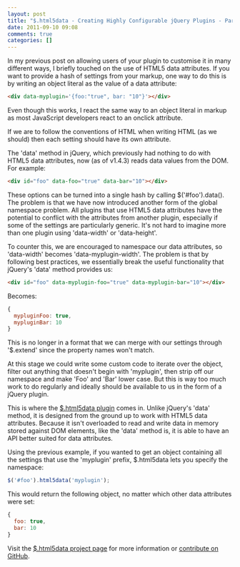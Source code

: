 ```yaml
---
layout: post
title: "$.html5data - Creating Highly Configurable jQuery Plugins - Part 2"
date: 2011-09-10 09:08
comments: true
categories: []
---
```

In my previous post on allowing users of your plugin to customise it in many different ways, I briefly touched on the use of HTML5 data attributes. If you want to provide a hash of settings from your markup, one way to do this is by writing an object literal as the value of a data attribute:

``` html
<div data-myplugin='{foo:"true", bar: "10"}'></div>
```

Even though this works, I react the same way to an object literal in markup as most JavaScript developers react to an onclick attribute.

If we are to follow the conventions of HTML when writing HTML (as we should) then each setting should have its own attribute.

The 'data' method in jQuery, which previously had nothing to do with HTML5 data attributes, now (as of v1.4.3) reads data values from the DOM. For example:

``` html
<div id="foo" data-foo="true" data-bar="10"></div>
```

These options can be turned into a single hash by calling $('#foo').data(). The problem is that we have now introduced another form of the global namespace problem. All plugins that use HTML5 data attributes have the potential to conflict with the attributes from another plugin, especially if some of the settings are particularly generic. It's not hard to imagine more than one plugin using 'data-width' or 'data-height'.

To counter this, we are encouraged to namespace our data attributes, so 'data-width' becomes 'data-myplugin-width'. The problem is that by following best practices, we essentially break the useful functionality that jQuery's 'data' method provides us:

``` html
<div id="foo" data-myplugin-foo="true" data-myplugin-bar="10"></div>
```

Becomes:

``` js
{
  mypluginFoo: true,
  mypluginBar: 10
}
```

This is no longer in a format that we can merge with our settings through '$.extend' since the property names won't match.

At this stage we could write some custom code to iterate over the object, filter out anything that doesn't begin with 'myplugin', then strip off our namespace and make 'Foo' and 'Bar' lower case. But this is way too much work to do regularly and ideally should be available to us in the form of a jQuery plugin.

This is where the [$.html5data plugin](http://markdalgleish.com/projects/jquery-html5data) comes in. Unlike jQuery's 'data' method, it is designed from the ground up to work with HTML5 data attributes. Because it isn't overloaded to read and write data in memory stored against DOM elements, like the 'data' method is, it is able to have an API better suited for data attributes.

Using the previous example, if you wanted to get an object containing all the settings that use the 'myplugin' prefix, $.html5data lets you specify the namespace:

``` js
$('#foo').html5data('myplugin');
```

This would return the following object, no matter which other data attributes were set:

``` js
{
  foo: true,
  bar: 10
}
```

Visit the [$.html5data project page](http://markdalgleish.com/projects/jquery-html5data) for more information or [contribute on GitHub](https://github.com/markdalgleish/jquery-html5data).
